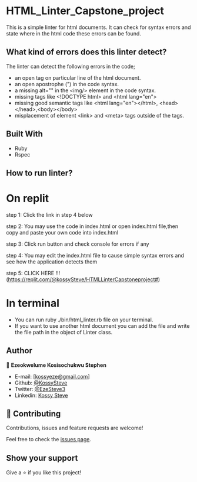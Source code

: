 # HTML_Linter_Capstone_project
This is a simple linter for html documents. It can check for syntax errors and state where in the html code these errors can be found.

## What kind of errors does this linter detect?
The linter can detect the following errors in the code;
- an open tag on particular line of the html document.
- an open apostrophe (") in the code syntax.
- a missing alt="" in the \<img/> element in the code syntax.
- missing tags like \<!DOCTYPE html> and \<html lang="en">
- missing good semantic tags like \<html lang="en">\</html>, \<head>\</head>,\<body>\</body>
- misplacement of element \<link> and \<meta> tags outside of the <head></head> tags.

## Built With

- Ruby
- Rspec

## How to run linter?
# On replit
step 1: Click the link in step 4 below

step 2: You may use the code in index.html or open index.html file,then copy and paste your own code into index.html

step 3: Click run button and check console for errors if any

step 4: You may edit the index.html file to cause simple syntax errors and see how the application detects them

step 5: CLICK HERE !!! (https://replit.com/@kossySteve/HTMLLinterCapstoneproject#) 

# In terminal
- You can run ruby ./bin/html_linter.rb file on your terminal.
- If you want to use another html document you can add the file and write the file path in the object of Linter class.


## Author

👤 **Ezeokwelume Kosisochukwu Stephen**

- E-mail: [kossyeze@gmail.com]
- Github: [@KossySteve](https://github.com/KossySteve)
- Twitter: [@EzeSteve3](https://twitter.com/EzeSteve3/)
- Linkedin: [Kossy Steve](https://www.linkedin.com/in/kossy-steve/)


## 🤝 Contributing

Contributions, issues and feature requests are welcome!

Feel free to check the [issues page](issues/).

## Show your support

Give a ⭐️ if you like this project!
